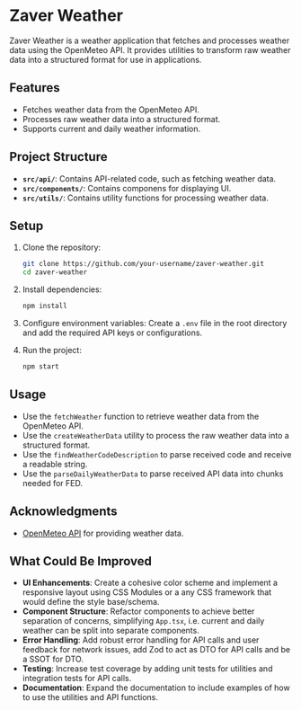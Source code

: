 # Zaver Weather

Zaver Weather is a weather application that fetches and processes weather data using the OpenMeteo API. It provides utilities to transform raw weather data into a structured format for use in applications.

## Features

- Fetches weather data from the OpenMeteo API.
- Processes raw weather data into a structured format.
- Supports current and daily weather information.

## Project Structure

- **`src/api/`**: Contains API-related code, such as fetching weather data.
- **`src/components/`**: Contains componens for displaying UI.
- **`src/utils/`**: Contains utility functions for processing weather data.

## Setup

1. Clone the repository:
   ```bash
   git clone https://github.com/your-username/zaver-weather.git
   cd zaver-weather
   ```

2. Install dependencies:
   ```bash
   npm install
   ```

3. Configure environment variables:
   Create a `.env` file in the root directory and add the required API keys or configurations.

4. Run the project:
   ```bash
   npm start
   ```

## Usage

- Use the `fetchWeather` function to retrieve weather data from the OpenMeteo API.
- Use the `createWeatherData` utility to process the raw weather data into a structured format.
- Use the `findWeatherCodeDescription` to parse received code and receive a readable string.
- Use the `parseDailyWeatherData` to parse received API data into chunks needed for FED.

## Acknowledgments

- [OpenMeteo API](https://open-meteo.com/) for providing weather data.

## What Could Be Improved

- **UI Enhancements**: Create a cohesive color scheme and implement a responsive layout using CSS Modules or a any CSS framework that would define the style base/schema.
- **Component Structure**: Refactor components to achieve better separation of concerns, simplifying `App.tsx`, i.e. current and daily weather can be split into separate components.
- **Error Handling**: Add robust error handling for API calls and user feedback for network issues, add Zod to act as DTO for API calls and be a SSOT for DTO.
- **Testing**: Increase test coverage by adding unit tests for utilities and integration tests for API calls.
- **Documentation**: Expand the documentation to include examples of how to use the utilities and API functions.